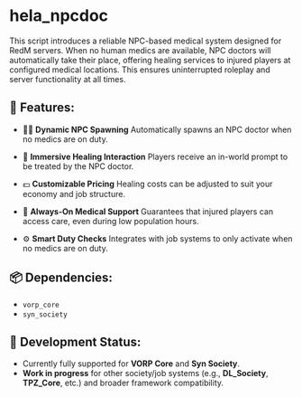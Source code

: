 # hela_npcdoc

This script introduces a reliable NPC-based medical system designed for RedM servers. When no human medics are available, NPC doctors will automatically take their place, offering healing services to injured players at configured medical locations. This ensures uninterrupted roleplay and server functionality at all times.

## :wrench: Features:

* :health_worker: **Dynamic NPC Spawning**
  Automatically spawns an NPC doctor when no medics are on duty.

* :speech_balloon: **Immersive Healing Interaction**
  Players receive an in-world prompt to be treated by the NPC doctor.

* :dollar: **Customizable Pricing**
  Healing costs can be adjusted to suit your economy and job structure.

* :hospital: **Always-On Medical Support**
  Guarantees that injured players can access care, even during low population hours.

* :gear: **Smart Duty Checks**
  Integrates with job systems to only activate when no medics are on duty.

## :package: Dependencies:

* `vorp_core`
* `syn_society`

## :test_tube: Development Status:

* Currently fully supported for **VORP Core** and **Syn Society**.
* **Work in progress** for other society/job systems (e.g., **DL\_Society**, **TPZ\_Core**, etc.) and broader framework compatibility.

